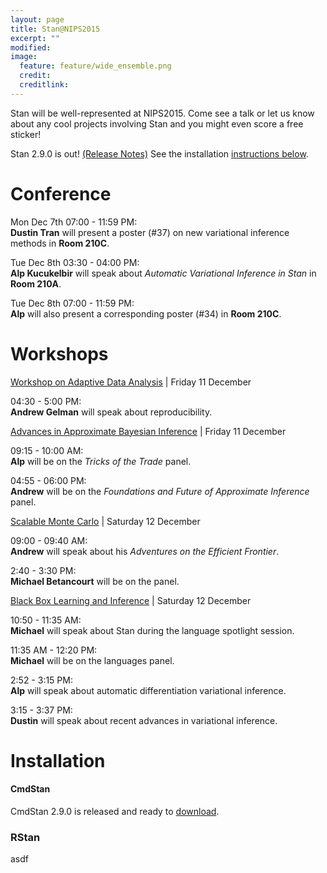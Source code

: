 ```yaml
---
layout: page
title: Stan@NIPS2015
excerpt: ""
modified:
image:
  feature: feature/wide_ensemble.png
  credit:
  creditlink:
---
```


Stan will be well-represented at NIPS2015.  Come see a talk
or let us know about any cool projects involving Stan and you
might even score a free sticker!

Stan 2.9.0 is out! [(Release Notes)](https://github.com/stan-dev/stan/releases/tag/v2.9.0)
See the installation [instructions below](#installation).

Conference
======

Mon Dec 7th 07:00 - 11:59 PM:  
**Dustin Tran** will present a poster (#37) on new
variational inference methods in **Room 210C**.

Tue Dec 8th 03:30 - 04:00 PM:  
**Alp Kucukelbir** will speak about _Automatic Variational
Inference in Stan_ in **Room 210A**.

Tue Dec 8th 07:00 - 11:59 PM:  
**Alp** will also present a corresponding poster (#34) in
**Room 210C**.


Workshops
======

[Workshop on Adaptive Data Analysis](http://wadapt.org) |
Friday 11 December

04:30 - 5:00 PM:  
**Andrew Gelman** will speak about reproducibility.

[Advances in Approximate Bayesian Inference](http://approximateinference.org) |
Friday 11 December

09:15 - 10:00 AM:  
**Alp** will be on the _Tricks of the Trade_ panel.

04:55 - 06:00 PM:  
**Andrew** will be on the _Foundations and Future of Approximate Inference_ panel.

[Scalable Monte Carlo](http://babaks.github.io/ScalableMonteCarlo/) |
Saturday 12 December

09:00 - 09:40 AM:  
**Andrew** will speak about his _Adventures on the Efficient Frontier_.  

2:40 - 3:30 PM:  
**Michael Betancourt** will be on the panel.

[Black Box Learning and Inference](http://www.blackboxworkshop.org) |
Saturday 12 December

10:50 - 11:35 AM:  
**Michael** will speak about Stan during the language spotlight session.

11:35 AM - 12:20 PM:  
**Michael** will be on the languages panel.

2:52 - 3:15 PM:     
**Alp** will speak about automatic differentiation variational inference.

3:15 - 3:37 PM:      
**Dustin** will speak about recent advances in variational inference.


Installation
============

#### CmdStan

CmdStan 2.9.0 is released and ready to 
[download](http://mc-stan.org/interfaces/cmdstan.html).

### RStan 

asdf
















